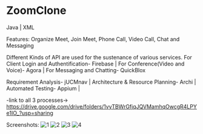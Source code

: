 # ZoomClone
Java | XML

Features:
  Organize Meet,
  Join Meet,
  Phone Call,
  Video Call,
  Chat and Messaging

Different Kinds of API are used for the sustenance of
various services.
  For Client Login and Authentification- Firebase |
  For Conference(Video and Voice)- Agora |
  For Messaging and Chatting- QuickBlox

Requirement Analysis- jUCMnav |
Architecture & Resource Planning- Archi |
Automated Testing- Appium |

-link to all 3 processes-> https://drive.google.com/drive/folders/1vyTBWrGfjqJQVMamhqOwcgR4LPYe1IO_?usp=sharing

Screenshots:
![1](https://user-images.githubusercontent.com/76391639/141680226-4544d4f0-e142-400d-9fb2-850f99b73b55.jpg)
![2](https://user-images.githubusercontent.com/76391639/141680228-25112360-e44c-4eb9-aa4f-5c0bdaf1cecf.jpg)
![3](https://user-images.githubusercontent.com/76391639/141680231-410641b7-996b-43c2-a591-1d6e3a3c7d31.jpg)
![4](https://user-images.githubusercontent.com/76391639/141680232-f0d67847-c0b9-4170-81e2-14f58be5e9c9.jpg)
